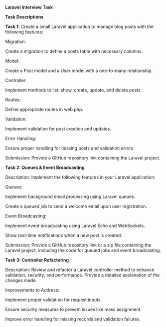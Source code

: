 **Laravel Interview Task**

**Task Descriptions**

**Task 1:** Create a small Laravel application to manage blog posts with the following features:

Migration:

Create a migration to define a posts table with necessary columns.

Model:

Create a Post model and a User model with a one-to-many relationship.

Controller:

Implement methods to list, show, create, update, and delete posts.

Routes:

Define appropriate routes in web.php.

Validation:

Implement validation for post creation and updates.

Error Handling:

Ensure proper handling for missing posts and validation errors.

Submission:
Provide a GitHub repository link containing the Laravel project.

**Task 2: Queues & Event Broadcasting**

Description: Implement the following features in your Laravel application:

Queues:

Implement background email processing using Laravel queues.

Create a queued job to send a welcome email upon user registration.

Event Broadcasting:

Implement event broadcasting using Laravel Echo and WebSockets.

Show real-time notifications when a new post is created.

Submission:
Provide a GitHub repository link or a zip file containing the Laravel project, including the code for queued jobs and event broadcasting.

**Task 3: Controller Refactoring**

Description: Review and refactor a Laravel controller method to enhance validation, security, and performance. Provide a detailed explanation of the changes made.

Improvements to Address:

Implement proper validation for request inputs.

Ensure security measures to prevent issues like mass assignment.

Improve error handling for missing records and validation failures.
